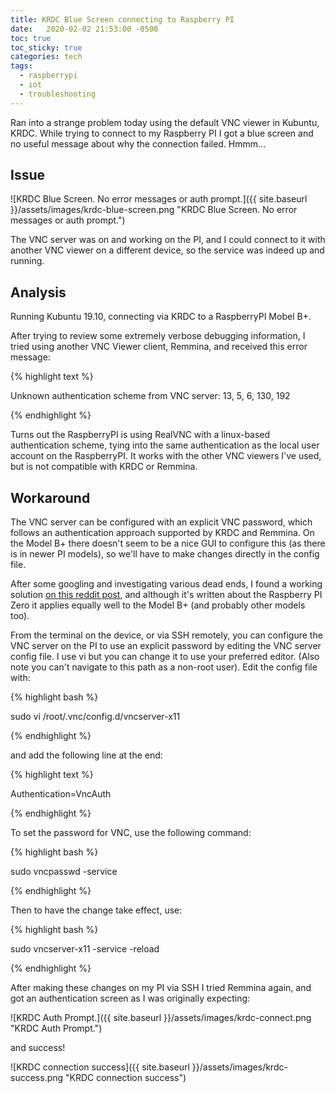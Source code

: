 ```yaml
---
title: KRDC Blue Screen connecting to Raspberry PI 
date:   2020-02-02 21:53:00 -0500
toc: true
toc_sticky: true
categories: tech
tags:
  - raspberrypi
  - iot
  - troubleshooting
---
```


Ran into a strange problem today using the default VNC viewer in Kubuntu, KRDC.  While trying to connect to my Raspberry PI I got a blue screen and no useful message about why the connection failed.  Hmmm...

## Issue

![KRDC Blue Screen. No error messages or auth prompt.]({{ site.baseurl }}/assets/images/krdc-blue-screen.png "KRDC Blue Screen. No error messages or auth prompt.")

The VNC server was on and working on the PI, and I could connect to it with another VNC viewer on a different device, so the service was indeed up and running.

## Analysis

Running Kubuntu 19.10, connecting via KRDC to a RaspberryPI Mobel B+.

After trying to review some extremely verbose debugging information, I tried using another VNC Viewer client, Remmina, and received this error message: 

{% highlight text %}

Unknown authentication scheme from VNC server: 13, 5, 6, 130, 192

{% endhighlight %}

Turns out the RaspberryPI is using RealVNC with a linux-based authentication scheme, tying into the same authentication as the local user account on the RaspberryPI.  It works with the other VNC viewers I've used, but is not compatible with KRDC or Remmina.

## Workaround

The VNC server can be configured with an explicit VNC password, which follows an authentication approach supported by KRDC and Remmina.  On the Model B+ there doesn't seem to be a nice GUI to configure this (as there is in newer PI models), so we'll have to make changes directly in the config file.

After some googling and investigating various dead ends, I found a working solution [on this reddit post][redditpost], and although it's written about the Raspberry PI Zero it applies equally well to the Model B+ (and probably other models too).

From the terminal on the device, or via SSH remotely, you can configure the VNC server on the PI to use an explicit password by editing the VNC server config file.  I use vi but you can change it to use your preferred editor.  (Also note you can't navigate to this path as a non-root user).  Edit the config file with:

{% highlight bash %}

sudo vi /root/.vnc/config.d/vncserver-x11

{% endhighlight %}

and add the following line at the end:

{% highlight text %}

Authentication=VncAuth

{% endhighlight %}

To set the password for VNC, use the following command:

{% highlight bash %}

sudo vncpasswd -service

{% endhighlight %}

Then to have the change take effect, use:

{% highlight bash %}

sudo vncserver-x11 -service -reload

{% endhighlight %}

After making these changes on my PI via SSH I tried Remmina again, and got an authentication screen as I was originally expecting:

![KRDC Auth Prompt.]({{ site.baseurl }}/assets/images/krdc-connect.png "KRDC Auth Prompt.")

and success!

![KRDC connection success]({{ site.baseurl }}/assets/images/krdc-success.png "KRDC connection success")

[redditpost]: https://www.reddit.com/r/raspberry_pi/comments/665rkm/setting_vnc_authentication_scheme_via_console/
